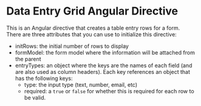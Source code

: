 Data Entry Grid Angular Directive
=================================

This is an Angular directive that creates a table entry rows for a form.  
There are three attributes that you can use to initialize this directive:

- initRows: the initial number of rows to display
- formModel: the form model where the information will be attached from the parent
- entryTypes: an object where the keys are the names of each field (and are also used as column headers).
Each key references an object that has the following keys:
	- type: the input type (text, number, email, etc)
	- required: a `true` or `false` for whether this is required for each row to be valid. 